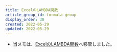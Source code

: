 ```yaml
---
title: ExcelのLAMBDA関数
article_group_id: formula-group
display_order: 30
created: 2022-05-29
updated: 2022-05-29
---
```

- 当メモは、[ExcelのLAMBDA関数](https://thinktwice.tech/it/excel/formula_lambda/)へ移管しました。